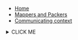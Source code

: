 
- [Home](/)
- [Mappers and Packers](MappersAndPackers.md)
- [Communicating context](Onomsiology/CommunicatingContext.md)

<details><summary>CLICK ME</summary>
<p>

#### yes, even hidden code blocks!

```js
print("hello world!")
```

</p>
</details>